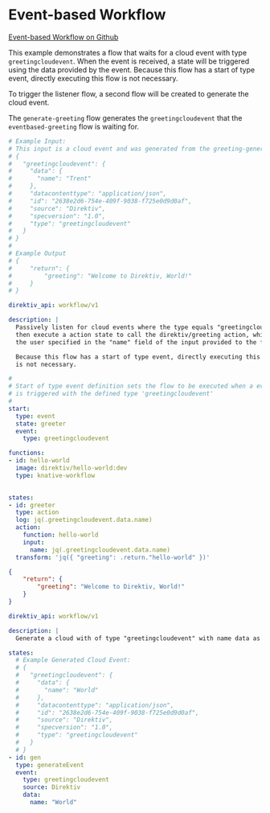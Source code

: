 # Event-based Workflow 
 [Event-based Workflow on Github](https://github.com/direktiv/direktiv-examples/tree/main/greeting-event-listener)

This example demonstrates a flow that waits for a cloud event with type `greetingcloudevent`. When the event is received, a state will be triggered using the data provided by the event. Because this flow has a start of type event, directly executing this flow is not necessary. 

To trigger the listener flow, a second flow will be created to generate the cloud event. 


The `generate-greeting` flow generates the `greetingcloudevent` that the `eventbased-greeting` flow is waiting for.


```yaml title="Listener Workflow"
# Example Input:
# This input is a cloud event and was generated from the greeting-generate flow.
# {
#   "greetingcloudevent": {
#     "data": {
#       "name": "Trent"
#     },
#     "datacontenttype": "application/json",
#     "id": "2638e2d6-754e-409f-9038-f725e0d9d0af",
#     "source": "Direktiv",
#     "specversion": "1.0",
#     "type": "greetingcloudevent"
#   }
# }
#
# Example Output
# {
#     "return": {
#         "greeting": "Welcome to Direktiv, World!"
#     }
# }

direktiv_api: workflow/v1

description: |
  Passively listen for cloud events where the type equals "greetingcloudevent" and
  then execute a action state to call the direktiv/greeting action, which 'greets' 
  the user specified in the "name" field of the input provided to the flow.

  Because this flow has a start of type event, directly executing this flow 
  is not necessary.

#
# Start of type event definition sets the flow to be executed when a event
# is triggered with the defined type 'greetingcloudevent'
#
start:
  type: event
  state: greeter
  event:
    type: greetingcloudevent

functions:
- id: hello-world
  image: direktiv/hello-world:dev
  type: knative-workflow

  
states:
- id: greeter
  type: action
  log: jq(.greetingcloudevent.data.name)
  action: 
    function: hello-world
    input: 
      name: jq(.greetingcloudevent.data.name)
  transform: 'jq({ "greeting": .return."hello-world" })'
```


```json title="Output"
{
    "return": {
        "greeting": "Welcome to Direktiv, World!"
    }
}
```


```yaml title="Generator Workflow"
direktiv_api: workflow/v1

description: |
  Generate a cloud with of type "greetingcloudevent" with name data as input.

states:
  # Example Generated Cloud Event:
  # {
  #   "greetingcloudevent": {
  #     "data": {
  #       "name": "World"
  #     },
  #     "datacontenttype": "application/json",
  #     "id": "2638e2d6-754e-409f-9038-f725e0d9d0af",
  #     "source": "Direktiv",
  #     "specversion": "1.0",
  #     "type": "greetingcloudevent"
  #   }
  # }
- id: gen
  type: generateEvent
  event:
    type: greetingcloudevent
    source: Direktiv
    data:
      name: "World"
```

